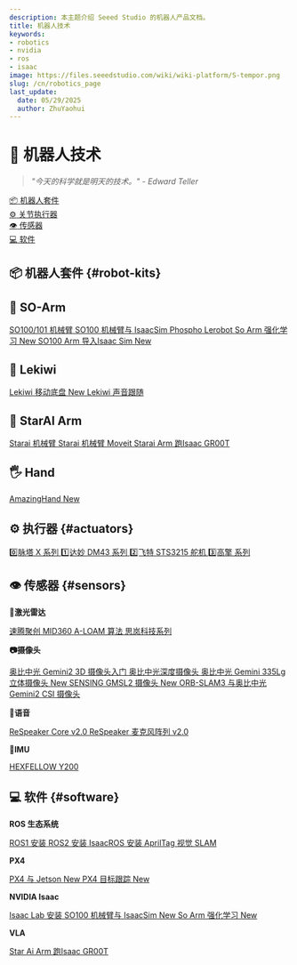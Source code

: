 ```yaml
---
description: 本主题介绍 Seeed Studio 的机器人产品文档。
title: 机器人技术
keywords:
- robotics
- nvidia
- ros
- isaac
image: https://files.seeedstudio.com/wiki/wiki-platform/S-tempor.png
slug: /cn/robotics_page
last_update:
  date: 05/29/2025
  author: ZhuYaohui
---
```


# 🤖 机器人技术 

> *"今天的科学就是明天的技术。" - Edward Teller*

<div className="quick-nav-container">
  <nav className="quick-nav">
    <a href="#robot-kits" className="nav-item">
      <span className="icon">📦</span>
      <span className="text">机器人套件</span>
      <div className="hover-effect"></div>
    </a>
    <a href="#actuators" className="nav-item">
      <span className="icon">⚙️</span>
      <span className="text">关节执行器</span>
      <div className="hover-effect"></div>
    </a>
    <a href="#sensors" className="nav-item">
      <span className="icon">👁️</span>
      <span className="text">传感器</span>
      <div className="hover-effect"></div>
    </a>
    <a href="#software" className="nav-item">
      <span className="icon">💻</span>
      <span className="text">软件</span>
      <div className="hover-effect"></div>
    </a>
  </nav>
</div>


<div className="nav-grid">

## 📦 机器人套件 {#robot-kits}

<div class="category-group">
  <div class="category-card robot-kits">

## 🤗 SO-Arm

<div className="card-container">
    <a href="/cn/lerobot_so100m_new/" className="nav-item">
      <span className="text">SO100/101 机械臂</span>
    </a>
    <a href="/cn/simulate_soarm101_by_leisaac/" className="nav-item">
      <span className="text">SO100 机械臂与 IsaacSim</span>
    </a>
    <a href="/cn/control_robotic_arm_via_phospho/" className="nav-item">
      <span className="text">Phospho Lerobot</span>
    </a>
    <a href="/cn/training_soarm101_policy_with_isaacLab/" className="nav-item">
    <span className="text">So Arm 强化学习</span>
    <span className="tag recommended">New</span>
    </a>
    <a href="/cn/simulate_soarm101_by_leisaac/" className="nav-item">
      <span className="text">SO100 Arm 导入Isaac Sim</span>
      <span className="tag recommended">New</span>
    </a>
</div>


## 🚗 Lekiwi

<div className="card-container">
    <a href="/cn/lerobot_lekiwi/" className="nav-item">
      <span className="text">Lekiwi 移动底盘</span>
       <span className="tag recommended">New</span>
    </a>
    <a href="/cn/sound_follow_robot/" className="nav-item">
      <span className="text">Lekiwi 声音跟随</span>
    </a>
</div>


## 🦾 StarAI Arm

<div className="card-container">
    <a href="/cn/lerobot_starai_arm/" className="nav-item">
      <span className="text">Starai 机械臂</span>
    </a>
    <a href="/cn/starai_arm_ros_moveit/" className="nav-item">
      <span className="text">Starai 机械臂 Moveit</span>
    </a>
    <a href="/cn/control_robotic_arm_via_gr00t" className="nav-item">
  <span className="text">Starai Arm 跑Isaac GR00T</span>
    </a>
</div>


## 🖐️ Hand

<div className="card-container">
    <a href="/cn/hand_amazinghand/" className="nav-item">
      <span className="text">AmazingHand</span>
      <span className="tag recommended">New</span>
    </a>
</div>

</div>
</div>

## ⚙️ 执行器 {#actuators}
<div class="category-group">
<div className="category-card actuators">

<div className="card-container">
    <a href="/cn/myactuator_series/" className="nav-item">
      <span className="text">0️⃣脉塔 X 系列</span>
    </a>
    <a href="/cn/damiao_series/" className="nav-item">
      <span className="text">1️⃣达妙 DM43 系列</span>
    </a>
    <a href="/cn/feetech_servo/" className="nav-item">
      <span className="text">2️⃣飞特 STS3215 舵机</span>
    </a>
    <a href="/cn/hightorque_series/" className="nav-item">
      <span className="text">3️⃣高擎 系列</span>
    </a>
</div>

</div>
</div>

## 👁️ 传感器 {#sensors}
<div class="category-group">
<div className="category-card sensors">

**📡激光雷达**  

<div className="card-container">
    <a href="/cn/robosense_lidar/" className="nav-item">
      <span className="text">速腾聚创</span>
    </a>
    <a href="/cn/mid360/" className="nav-item">
      <span className="text">MID360</span>
    </a>
    <a href="/cn/a_loam/" className="nav-item">
      <span className="text">A-LOAM 算法</span>
    </a>
    <a href="/cn/slamtec/" className="nav-item">
      <span className="text">思岚科技系列</span>
    </a>
</div>


**📷摄像头**  

<div className="card-container">
    <a href="/cn/orbbec_gemini2/" className="nav-item">
      <span className="text">奥比中光 Gemini2 3D 摄像头入门</span>
    </a>
    <a href="/cn/orbbec_depth_camera_on_ros/" className="nav-item">
      <span className="text">奥比中光深度摄像头</span>
    </a>
    <a href="/cn/orbbec_gemini_335lg" className="nav-item">
      <span className="text">奥比中光 Gemini 335Lg 立体摄像头</span>
      <span className="tag recommended">New</span>
    </a>
    <a href="/cn/sensing_gmsl_cameras" className="nav-item">
      <span className="text">SENSING GMSL2 摄像头</span>
      <span className="tag recommended">New</span>
    </a>
    <a href="/cn/orb_slam3_orbbec_gemini2/" className="nav-item">
      <span className="text">ORB-SLAM3 与奥比中光 Gemini2</span>
    </a>
    <a href="/cn/csi_camera_on_ros/" className="nav-item">
      <span className="text">CSI 摄像头</span>
    </a>
</div>

**🎤语音**  

<div className="card-container">
    <a href="/cn/ReSpeaker_Core_v2.0/" className="nav-item">
      <span className="text">ReSpeaker Core v2.0</span>
    </a>
    <a href="/cn/ReSpeaker_Mic_Array_v2.0/" className="nav-item">
      <span className="text">ReSpeaker 麦克风阵列 v2.0</span>
    </a>
</div>

**🧭IMU**  

<div className="card-container">
    <a href="/cn/hexfellow_y200/" className="nav-item">
      <span className="text">HEXFELLOW Y200</span>
    </a>
</div>


</div>
</div>

## 💻 软件 {#software}
<div class="category-group">
<div className="category-card software">

**ROS 生态系统**  

<div className="card-container">
    <a href="/cn/installing_ros1/" className="nav-item">
      <span className="text">ROS1 安装</span>
    </a>
    <a href="/cn/install_ros2_humble/" className="nav-item">
      <span className="text">ROS2 安装</span>
    </a>
    <a href="/cn/install_isaacros/" className="nav-item">
      <span className="text">IsaacROS 安装</span>
    </a>
    <a href="/cn/isaac_ros_apriltag/" className="nav-item">
      <span className="text">AprilTag</span>
    </a>
    <a href="/cn/isaac_ros_visual_slam/" className="nav-item">
      <span className="text">视觉 SLAM</span>
    </a>
</div>

**PX4**  
<div className="card-container">
<a href="/cn/control_px4_with_recomputer_jetson/" className="nav-item">
  <span className="text">PX4 与 Jetson</span>
  <span className="tag recommended">New</span>
</a>

<a href="/cn/object_tracking_with_reComputer_jetson_and_pX4/" className="nav-item">
  <span className="text">PX4 目标跟踪</span>
  <span className="tag recommended">New</span>
</a>

</div>


**NVIDIA Isaac**  
<div className="card-container">
<a href="/cn/install_isaaclab/" className="nav-item">
  <span className="text">Isaac Lab 安装</span>
</a>
<a href="/cn/simulate_soarm101_by_leisaac/" className="nav-item">
  <span className="text">SO100 机械臂与 IsaacSim</span>
  <span className="tag recommended">New</span>
</a>
    <a href="/cn/training_soarm101_policy_with_isaacLab/" className="nav-item">
    <span className="text">So Arm 强化学习</span>
    <span className="tag recommended">New</span>
    </a>
</div>


**VLA**  
<div className="card-container">
<a href="/cn/control_robotic_arm_via_gr00t" className="nav-item">
  <span className="text">Star Ai Arm 跑Isaac GR00T</span>
</a>
</div>


</div>
</div>

</div>




<style>{`
/* 导航容器 */
.quick-nav-container {
  margin: 2rem 0;
  padding: 1rem;
  background: 
  radial-gradient(at 10% 20%, #f0fdf4 0%, transparent 50%),
  radial-gradient(at 90% 80%, #f0f7ff 0%, transparent 50%),
  white;
  border-radius: 16px;
  box-shadow: 0 4px 6px rgba(0,0,0,0.05);
}

/* Dark 模式 - 导航容器 */
html[data-theme='dark'] .quick-nav-container {
  background: 
    radial-gradient(at 10% 20%, rgba(16, 185, 129, 0.1) 0%, transparent 50%),
    radial-gradient(at 90% 80%, rgba(59, 130, 246, 0.15) 0%, transparent 50%),
    linear-gradient(135deg,rgb(42, 44, 49) 0%,rgb(32, 32, 33) 100%);
  box-shadow: 
    0 4px 6px rgba(0, 0, 0, 0.3),
    inset 0 0 12px rgba(99, 102, 241, 0.1); /* 内发光增强深度 */
}

/* 导航主体 */
.quick-nav {
  display: flex;
  justify-content: space-around;
  gap: 1rem;
}

/* 导航项 */
.nav-item {
  position: relative;
  padding: 0.8rem 1.5rem;
  border-radius: 12px;
  display: flex;
  flex-direction: column;
  align-items: center;
  text-decoration: none !important;
  color: #333;
  font-weight: 500;
  transition: all 0.3s cubic-bezier(0.4, 0, 0.2, 1);
  background: white;
  box-shadow: 0 2px 4px rgba(0,0,0,0.05);
  z-index: 1;
}

/* Dark 模式 - 导航项 */
html[data-theme='dark'] .nav-item {
  color: #e5e7eb;
  background:rgb(47, 50, 57);
  box-shadow: 0 2px 4px rgba(0,0,0,0.4);
}

/* 图标样式 */
.nav-item .icon {
  font-size: 1.8rem;
  margin-bottom: 0.5rem;
  transition: transform 0.3s;
}

/* 文字样式 */
.nav-item .text {
  font-size: 0.95rem;
  white-space: nowrap;
}

/* 悬浮特效 */
.nav-item .hover-effect {
  position: absolute;
  bottom: 0;
  left: 0;
  width: 100%;
  height: 0;
  background: linear-gradient(135deg, #4a90e2 0%, #50e3c2 100%);
  border-radius: 12px;
  transition: height 0.3s ease;
  z-index: -1;
}

/* 悬浮动画 */
.nav-item:hover {
  transform: translateY(-3px);
  box-shadow: 0 6px 12px rgba(0,0,0,0.1);
  color: white;
}

/* Dark 模式 - 悬浮动画 */
html[data-theme='dark'] .nav-item:hover {
  box-shadow: 0 6px 12px rgba(0,0,0,0.6);
  color: white;
}

.nav-item:hover .icon {
  transform: scale(1.2) rotate(10deg);
}

.nav-item:hover .hover-effect {
  height: 100%;
}

/* 响应式设计 */
@media (max-width: 768px) {
  .quick-nav {
    flex-direction: column;
    gap: 0.5rem;
  }
  .nav-item {
    flex-direction: row;
    justify-content: start;
    padding: 0.8rem 1rem;
  }
  .nav-item .icon {
    margin-bottom: 0;
    margin-right: 0.8rem;
  }
}
`}</style>


<style>{`
/* 内容卡片增强版样式 */
.nav-grid {
  display: block;
  gap: 2rem;
  grid-template-columns: repeat(auto-fit, minmax(300px, 1fr));
  margin-top: 2rem;
}

.category-card {
  position: relative;
  padding: 1.5rem;
  border-radius: 16px;
  background: white;
  box-shadow: 0 4px 6px rgba(0,0,0,0.05);
  transition: all 0.3s cubic-bezier(0.4, 0, 0.2, 1);
  overflow: hidden;
  z-index: 1;
}

/* Dark 模式 - 内容卡片 */
html[data-theme='dark'] .category-card {
  background:rgb(30, 30, 32);
  box-shadow: 0 4px 6px rgba(0,0,0,0.4);
  color: #e5e7eb;
}

.category-group {
  margin-bottom: 2rem;
}

/* 分类色标 */
.category-card::before {
  content: "";
  position: absolute;
  top: 0;
  left: 0;
  width: 6px;
  height: 100%;
}

.robot-kits::before { background: linear-gradient(to bottom, #4a90e2, #50e3c2); }
.actuators::before { background: linear-gradient(to bottom, #50e3c2, #a0e3c2); }
.sensors::before { background: linear-gradient(to bottom, #ff6b6b, #ff8e8e); }
.software::before { background: linear-gradient(to bottom, #f5a623, #f5c623); }

/* 悬浮特效 */
.category-card:hover {
  transform: translateY(-5px);
  box-shadow: 0 12px 20px rgba(0,0,0,0.1);
}

/* Dark 模式 - 悬浮特效 */

html[data-theme='dark'] .category-card:hover {
  box-shadow: 0 12px 20px rgba(0,0,0,0.6);
}

.category-card:hover::after {
  content: "";
  position: absolute;
  top: 0;
  left: 0;
  width: 100%;
  height: 100%;
  background: linear-gradient(135deg, rgba(255,255,255,0.1) 0%, rgba(255,255,255,0) 100%);
  z-index: -1;
}

/* Dark 模式 - 悬浮光效 */
html[data-theme='dark'] .category-card:hover::after {
  background: linear-gradient(135deg, rgba(255,255,255,0.05) 0%, rgba(255,255,255,0) 100%);
}

/* 链接动画 */
.category-card a {
  position: relative;
  display: inline-block;
  transition: all 0.2s;
  text-decoration: none !important;
  color: #333;
}

/* Dark 模式 - 链接 */
html[data-theme='dark'] .category-card a {
  color: #d1d5db;
}

.category-card a:hover {
  color: #4a90e2;
  transform: translateX(5px);
}

/* Dark 模式 - 链接悬浮 */
html[data-theme='dark'] .category-card a:hover {
  color: #60a5fa;
}

.category-card a::after {
  content: "";
  position: absolute;
  bottom: 2px;
  left: 0;
  width: 0;
  height: 2px;
  background: #4a90e2;
  transition: width 0.3s;
}

/* Dark 模式 - 链接下划线 */
html[data-theme='dark'] .category-card a::after {
  background: #60a5fa;
}

.category-card a:hover::after {
  width: 100%;
}

.card-container {
  margin-bottom: 1.5rem; /* 原为 0.1rem */
}

/* 标签样式增强 */
.tag {
  font-size: 0.75rem;
  padding: 2px 8px;
  border-radius: 12px;
  margin-left: 8px;
  transition: all 0.3s;
}

.stable { 
  background: #e6f4ea; 
  color: #137333;
  box-shadow: 0 2px 4px rgba(0,100,0,0.1);
}

/* Dark 模式 - Stable 标签 */
html[data-theme='dark'] .stable {
  background: #065f46;
  color: #a7f3d0;
  box-shadow: 0 2px 4px rgba(0,100,0,0.3);
}

.recommended { 
  background: #fce8e6; 
  color: #a50e0e;
  box-shadow: 0 2px 4px rgba(200,0,0,0.1);
}

/* Dark 模式 - Recommended 标签 */
html[data-theme='dark'] .recommended {
  background: #7f1d1d;
  color: #fca5a5;
  box-shadow: 0 2px 4px rgba(200,0,0,0.3);
}

.category-card:active {
  transform: translateY(-2px) scale(0.98);
  box-shadow: 0 6px 10px rgba(0,0,0,0.1);
}

/* Dark 模式 - 点击效果 */
html[data-theme='dark'] .category-card:active {
  box-shadow: 0 6px 10px rgba(0,0,0,0.4);
}

/* 响应式优化 */
@media (max-width: 768px) {
  .nav-grid {
    grid-template-columns: 1fr;
  }

  .category-card {
    width: 100%;
    margin-top: 0.5rem; /* 卡片紧贴标题 */
  }
}

/* Dark 模式 - 标题文字 */
html[data-theme='dark'] h1,
html[data-theme='dark'] h2,
html[data-theme='dark'] h3,
html[data-theme='dark'] h4,
html[data-theme='dark'] h5,
html[data-theme='dark'] h6 {
  color: #f9fafb;
}

/* Dark 模式 - 正文文字 */
html[data-theme='dark'] p,
html[data-theme='dark'] li,
html[data-theme='dark'] strong {
  color: #e5e7eb;
}

/* Dark 模式 - 引用块 */
html[data-theme='dark'] blockquote {
  color: #9ca3af;
  border-left-color: #4b5563;
}
`}</style>